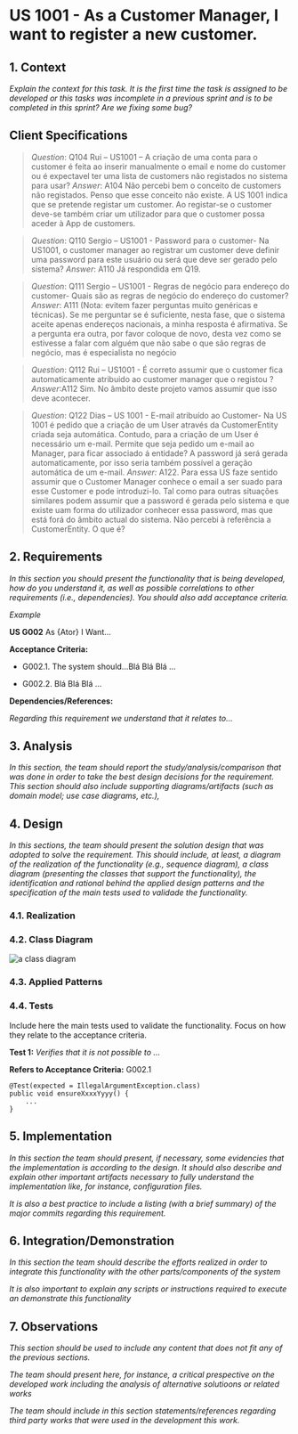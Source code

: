 # US 1001 - As a Customer Manager, I want to register a new customer.


## 1. Context

*Explain the context for this task. It is the first time the task is assigned to be developed or this tasks was incomplete in a previous sprint and is to be completed in this sprint? Are we fixing some bug?*



## Client Specifications

> *Question*: Q104 Rui – US1001 – A criação de uma conta para o customer é feita ao inserir manualmente o email e nome do customer ou é expectavel ter uma lista de customers não registados no sistema para usar?
> *Answer*: A104 Não percebi bem o conceito de customers não registados. Penso que esse conceito não existe. A US 1001 indica que se pretende registar um customer. Ao registar-se o customer deve-se também criar um utilizador para que o customer possa aceder à App de customers.

> *Question*: Q110 Sergio – US1001 - Password para o customer- Na US1001, o customer manager ao registrar um customer deve definir uma password para este usuário ou será que deve ser gerado pelo sistema?
> *Answer*: A110 Já respondida em Q19.

> *Question*: Q111 Sergio – US1001 - Regras de negócio para endereço do customer- Quais são as regras de negócio do endereço do customer?
> *Answer*: A111 (Nota: evitem fazer perguntas muito genéricas e técnicas). Se me perguntar se é suficiente, nesta fase, que o sistema aceite apenas endereços nacionais, a minha resposta é afirmativa. Se a pergunta era outra, por favor coloque de novo, desta vez como se estivesse a falar com alguém que não sabe o que são regras de negócio, mas é especialista no negócio

> *Question*: Q112 Rui – US1001 - É correto assumir que o customer fica automaticamente atribuido ao customer manager que o registou ?
> *Answer*:A112 Sim. No âmbito deste projeto vamos assumir que isso deve acontecer.

> *Question*: Q122 Dias – US 1001 - E-mail atribuído ao Customer- Na US 1001 é pedido que a criação de um User através da CustomerEntity criada seja automática. Contudo, para a criação de um User é necessário um e-mail. Permite que seja pedido um e-mail ao Manager, para ficar associado á entidade? A password já será gerada automaticamente, por isso seria também possível a geração automática de um e-mail. 
> *Answer:* A122. Para essa US faze sentido assumir que o Customer Manager conhece o email a ser suado para esse Customer e pode introduzi-lo. Tal como para outras situações similares podem assumir que a password é gerada pelo sistema e que existe uam forma do utilizador conhecer essa password, mas que está forá do âmbito actual do sistema. Não percebi à referência a CustomerEntity. O que é?
## 2. Requirements

*In this section you should present the functionality that is being developed, how do you understand it, as well as possible correlations to other requirements (i.e., dependencies). You should also add acceptance criteria.*

*Example*

**US G002** As {Ator} I Want...

**Acceptance Criteria:**

- G002.1. The system should...Blá Blá Blá ...

- G002.2. Blá Blá Blá ...

**Dependencies/References:**

*Regarding this requirement we understand that it relates to...*

## 3. Analysis

*In this section, the team should report the study/analysis/comparison that was done in order to take the best design decisions for the requirement. This section should also include supporting diagrams/artifacts (such as domain model; use case diagrams, etc.),*

## 4. Design

*In this sections, the team should present the solution design that was adopted to solve the requirement. This should include, at least, a diagram of the realization of the functionality (e.g., sequence diagram), a class diagram (presenting the classes that support the functionality), the identification and rational behind the applied design patterns and the specification of the main tests used to validade the functionality.*

### 4.1. Realization

### 4.2. Class Diagram

![a class diagram](class-diagram-01.svg "A Class Diagram")

### 4.3. Applied Patterns

### 4.4. Tests

Include here the main tests used to validate the functionality. Focus on how they relate to the acceptance criteria.

**Test 1:** *Verifies that it is not possible to ...*

**Refers to Acceptance Criteria:** G002.1


```
@Test(expected = IllegalArgumentException.class)
public void ensureXxxxYyyy() {
	...
}
````

## 5. Implementation

*In this section the team should present, if necessary, some evidencies that the implementation is according to the design. It should also describe and explain other important artifacts necessary to fully understand the implementation like, for instance, configuration files.*

*It is also a best practice to include a listing (with a brief summary) of the major commits regarding this requirement.*

## 6. Integration/Demonstration

*In this section the team should describe the efforts realized in order to integrate this functionality with the other parts/components of the system*

*It is also important to explain any scripts or instructions required to execute an demonstrate this functionality*

## 7. Observations

*This section should be used to include any content that does not fit any of the previous sections.*

*The team should present here, for instance, a critical prespective on the developed work including the analysis of alternative solutioons or related works*

*The team should include in this section statements/references regarding third party works that were used in the development this work.*